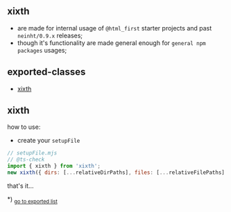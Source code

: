 ## xixth

- are made for internal usage of `@html_first` starter projects and past `neinht/0.9.x` releases;
- though it's functionality are made general enough for `general npm packages` usages;

## exported-classes

- [xixth](#xixth)
<h2 id="xixth">xixth</h2>

how to use:

- create your `setupFile`

```js
// setupFile.mjs
// @ts-check
import { xixth } from 'xixth';
new xixth({ dirs: [...relativeDirPaths], files: [...relativeFilePaths] });
```

that's it...

\*) <sub>[go to exported list](#exported-classes)</sub>

